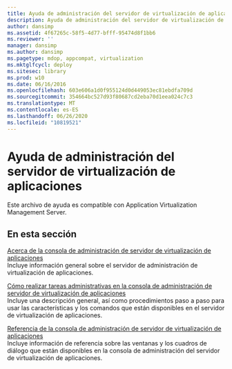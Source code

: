 ```yaml
---
title: Ayuda de administración del servidor de virtualización de aplicaciones
description: Ayuda de administración del servidor de virtualización de aplicaciones
author: dansimp
ms.assetid: 4f67265c-58f5-4d77-bfff-95474d8f1bb6
ms.reviewer: ''
manager: dansimp
ms.author: dansimp
ms.pagetype: mdop, appcompat, virtualization
ms.mktglfcycl: deploy
ms.sitesec: library
ms.prod: w10
ms.date: 06/16/2016
ms.openlocfilehash: 603e606a1d0f955124d0d449053ec81ebdfa709d
ms.sourcegitcommit: 354664bc527d93f80687cd2eba70d1eea024c7c3
ms.translationtype: MT
ms.contentlocale: es-ES
ms.lasthandoff: 06/26/2020
ms.locfileid: "10819521"
---
```

# Ayuda de administración del servidor de virtualización de aplicaciones


Este archivo de ayuda es compatible con Application Virtualization Management Server.

## En esta sección


<a href="" id="about-the-application-virtualization-server-management-console"></a>[Acerca de la consola de administración de servidor de virtualización de aplicaciones](about-the-application-virtualization-server-management-console.md)  
Incluye información general sobre el servidor de administración de virtualización de aplicaciones.

<a href="" id="how-to-perform-administrative-tasks-in-the-application-virtualization-server-management-console"></a>[Cómo realizar tareas administrativas en la consola de administración de servidor de virtualización de aplicaciones](how-to-perform-administrative-tasks-in-the-application-virtualization-server-management-console.md)  
Incluye una descripción general, así como procedimientos paso a paso para usar las características y los comandos que están disponibles en el servidor de virtualización de aplicaciones.

<a href="" id="application-virtualization-server-management-console-reference"></a>[Referencia de la consola de administración de servidor de virtualización de aplicaciones](application-virtualization-server-management-console-reference.md)  
Incluye información de referencia sobre las ventanas y los cuadros de diálogo que están disponibles en la consola de administración del servidor de virtualización de aplicaciones.

 

 





